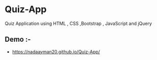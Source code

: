 # Quiz-App
Quiz Application using HTML , CSS ,Bootstrap , JavaScript and jQuery

## Demo :-
* https://nadaayman20.github.io/Quiz-App/
